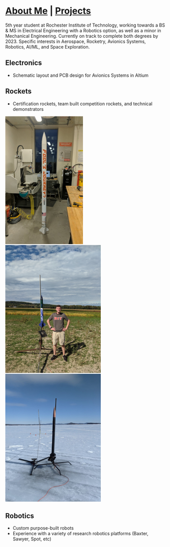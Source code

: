 # [About Me](http://vlarko.com/About%20Me)  |  [Projects](http://vlarko.com/Projects)
5th year student at Rochester Institute of Technology, working towards a BS & MS in Electrical Engineering with a Robotics option, as well as a minor in Mechanical Engineering. Currently on track to complete both degrees by 2023. Specific interests in Aerospace, Rocketry, Avionics Systems, Robotics, AI/ML, and Space Exploration.

## Electronics
- Schematic layout and PCB design for Avionics Systems in Altium

## Rockets
- Certification rockets, team built competition rockets, and technical demonstrators

<img src="Photos/FoolsJourney_1.jpg" height="400">   <img src="Photos/L1_2.jpg" height="400">   <img src="Photos/L2_1.jpg" height="400">

## Robotics
- Custom purpose-built robots
- Experience with a variety of research robotics platforms (Baxter, Sawyer, Spot, etc)
